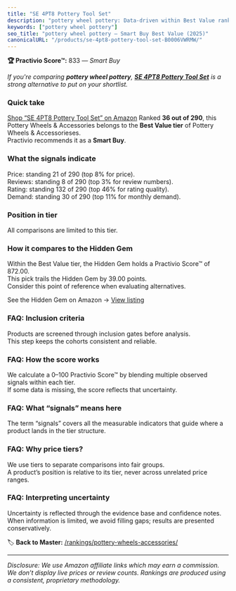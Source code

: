 ```yaml
---
title: "SE 4PT8 Pottery Tool Set"
description: "pottery wheel pottery: Data-driven within Best Value ranking using the Practivio Score™. Positioned by quality, value, demand, findability, momentum."
keywords: ["pottery wheel pottery"]
seo_title: "pottery wheel pottery — Smart Buy Best Value (2025)"
canonicalURL: "/products/se-4pt8-pottery-tool-set-B0006VWRMW/"
---
```


**🏆 Practivio Score™:** 833 — _Smart Buy_


*If you're comparing **pottery wheel pottery**, **[SE 4PT8 Pottery Tool Set](https://www.amazon.com/dp/B0006VWRMW?tag=practivio-20)** is a strong alternative to put on your shortlist.*
### Quick take
[Shop “SE 4PT8 Pottery Tool Set” on Amazon](https://www.amazon.com/dp/B0006VWRMW?tag=practivio-20)
Ranked **36 out of 290**, this Pottery Wheels & Accessories belongs to the **Best Value tier** of Pottery Wheels & Accessorieses.  
Practivio recommends it as a **Smart Buy**.

### What the signals indicate
Price: standing 21 of 290 (top 8% for price).  
Reviews: standing 8 of 290 (top 3% for review numbers).  
Rating: standing 132 of 290 (top 46% for rating quality).  
Demand: standing 30 of 290 (top 11% for monthly demand).

### Position in tier
All comparisons are limited to this tier.

### How it compares to the Hidden Gem
Within the Best Value tier, the Hidden Gem holds a Practivio Score™ of 872.00.  
This pick trails the Hidden Gem by 39.00 points.  
Consider this point of reference when evaluating alternatives.  

See the Hidden Gem on Amazon → [View listing](https://www.amazon.com/dp/B08C7MHVXS?tag=practivio-20)

### FAQ: Inclusion criteria
Products are screened through inclusion gates before analysis.  
This step keeps the cohorts consistent and reliable.

### FAQ: How the score works
We calculate a 0–100 Practivio Score™ by blending multiple observed signals within each tier.  
If some data is missing, the score reflects that uncertainty.

### FAQ: What “signals” means here
The term “signals” covers all the measurable indicators that guide where a product lands in the tier structure.

### FAQ: Why price tiers?
We use tiers to separate comparisons into fair groups.  
A product’s position is relative to its tier, never across unrelated price ranges.

### FAQ: Interpreting uncertainty
Uncertainty is reflected through the evidence base and confidence notes.  
When information is limited, we avoid filling gaps; results are presented conservatively.


🏷️ **Back to Master:** [/rankings/pottery-wheels-accessories/](/rankings/pottery-wheels-accessories/)

---
_Disclosure: We use Amazon affiliate links which may earn a commission. We don’t display live prices or review counts. Rankings are produced using a consistent, proprietary methodology._

